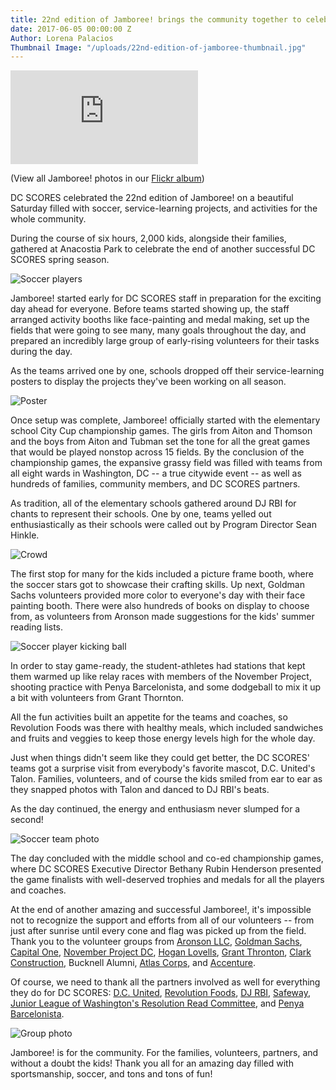 ```yaml
---
title: 22nd edition of Jamboree! brings the community together to celebrate
date: 2017-06-05 00:00:00 Z
Author: Lorena Palacios
Thumbnail Image: "/uploads/22nd-edition-of-jamboree-thumbnail.jpg"
---
```


<div class="Embed">
  <iframe src="https://www.youtube.com/embed/k3tB0PUF2BA" frameborder="0" allowfullscreen></iframe>
</div>

(View all Jamboree! photos in our [Flickr album](http://bit.ly/DCSJamboreePhotos))

DC SCORES celebrated the 22nd edition of Jamboree! on a beautiful Saturday filled with soccer, service-learning projects, and activities for the whole community.


During the course of six hours, 2,000 kids, alongside their families, gathered at Anacostia Park to celebrate the end of another successful DC SCORES spring season.

![Soccer players](/uploads/22nd-edition-of-jamboree-float-right.jpg)

Jamboree! started early for DC SCORES staff in preparation for the exciting day ahead for everyone. Before teams started showing up, the staff arranged activity booths like face-painting and medal making, set up the fields that were going to see many, many goals throughout the day, and prepared an incredibly large group of early-rising volunteers for their tasks during the day.

As the teams arrived one by one, schools dropped off their service-learning posters to display the projects they've been working on all season.

![Poster](/uploads/22nd-edition-of-jamboree-poster.jpg)

Once setup was complete, Jamboree! officially started with the elementary school City Cup championship games. The girls from Aiton and Thomson and the boys from Aiton and Tubman set the tone for all the great games that would be played nonstop across 15 fields. By the conclusion of the championship games, the expansive grassy field was filled with teams from all eight wards in Washington, DC -- a true citywide event -- as well as hundreds of families, community members, and DC SCORES partners.

As tradition, all of the elementary schools gathered around DJ RBI for chants to represent their schools. One by one, teams yelled out enthusiastically as their schools were called out by Program Director Sean Hinkle.

![Crowd](/uploads/22nd-edition-of-jamboree-crowd.jpg)

The first stop for many for the kids included a picture frame booth, where the soccer stars got to showcase their crafting skills. Up next, Goldman Sachs volunteers provided more color to everyone's day with their face painting booth. There were also hundreds of books on display to choose from, as volunteers from Aronson made suggestions for the kids' summer reading lists.

![Soccer player kicking ball](/uploads/22nd-edition-of-jamboree-float-left.jpg)

In order to stay game-ready, the student-athletes had stations that kept them warmed up like relay races with members of the November Project, shooting practice with Penya Barcelonista, and some dodgeball to mix it up a bit with volunteers from Grant Thornton.

All the fun activities built an appetite for the teams and coaches, so Revolution Foods was there with healthy meals, which included sandwiches and fruits and veggies to keep those energy levels high for the whole day.

Just when things didn't seem like they could get better, the DC SCORES' teams got a surprise visit from everybody's favorite mascot, D.C. United's Talon. Families, volunteers, and of course the kids smiled from ear to ear as they snapped photos with Talon and danced to DJ RBI's beats.

As the day continued, the energy and enthusiasm never slumped for a second!

![Soccer team photo](/uploads/22nd-edition-of-jamboree-group.jpg)

The day concluded with the middle school and co-ed championship games, where DC SCORES Executive Director Bethany Rubin Henderson presented the game finalists with well-deserved trophies and medals for all the players and coaches.

At the end of another amazing and successful Jamboree!, it's impossible not to recognize the support and efforts from all of our volunteers -- from just after sunrise until every cone and flag was picked up from the field. Thank you to  the volunteer groups from [Aronson LLC](http://www.aronsonllc.com/), [Goldman Sachs](http://www.goldmansachs.com/), [Capital One](https://www.capitalone.com/), [November Project DC](https://november-project.com/washington-dc/), [Hogan Lovells](https://www.hoganlovells.com/), [Grant Thronton](https://www.grantthornton.com/), [Clark Construction](https://www.clarkconstruction.com/), Bucknell Alumni, [Atlas Corps](http://www.atlascorps.org/), and [Accenture](https://www.accenture.com/us-en/new-applied-now).

Of course, we need to thank all the partners involved as well for everything they do for DC SCORES: [D.C. United](https://www.dcunited.com/), [Revolution Foods](http://revolutionfoods.com/), [DJ RBI](https://www.facebook.com/DJ-RBI-240016655905/), [Safeway](http://www.safeway.com/), [Junior League of Washington's Resolution Read Committee](https://www.jlw.org/?nd=resolutionread), and [Penya Barcelonista](http://fcbarcelonadc.com/).

![Group photo](/uploads/22nd-edition-of-jamboree-end.jpg)

Jamboree! is for the community. For the families, volunteers, partners, and without a doubt the kids! Thank you all for an amazing day filled with sportsmanship, soccer, and tons and tons of fun!
